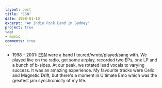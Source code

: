 ```yaml
---
layout: post
title: "ESN"
date: 1998-01-10
excerpt: "An Indie Rock Band in Sydney"
project: true
tag:
- music
comments: true
---
```


* 1998 - 2001: [ESN](https://educationallysubnormal.bandcamp.com) were a band I toured/wrote/played/sang with. We played live on the radio, got some airplay, recorded two EPs, one LP and a bunch of b-sides. At our peak, we rotated lead vocals to varying success. It was an amazing experience. My favourite tracks were Cello and Magnetic Drift, but there's a moment in Ultimate Emo which was the greatest jam synchronicity of my life.
